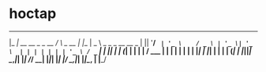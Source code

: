 # hoctap
  _____                     _          _       ____                    
 |_   _| __ __ _ _ __      / \   _ __ | |__   |  _ \ _   _ _ __   __ _ 
   | || '__/ _` | '_ \    / _ \ | '_ \| '_ \  | | | | | | | '_ \ / _` |
   | || | | (_| | | | |  / ___ \| | | | | | | | |_| | |_| | | | | (_| |
   |_||_|  \__,_|_| |_| /_/   \_\_| |_|_| |_| |____/ \__,_|_| |_|\__, |
                                                                 |___/ 
